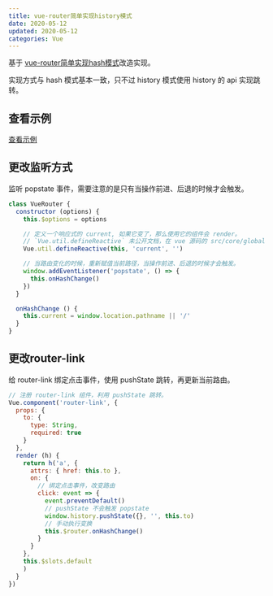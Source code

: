 ```yaml
---
title: vue-router简单实现history模式
date: 2020-05-12
updated: 2020-05-12
categories: Vue
---
```


基于 [vue-router简单实现hash模式](./vue-router简单实现hash模式.md)改造实现。

实现方式与 hash 模式基本一致，只不过 history 模式使用 history 的 api 实现跳转。

## 查看示例

[查看示例](https://github.com/haiweilian/laboratory/tree/master/Vue/vue-router-history-simple-imp)

## 更改监听方式

监听 popstate 事件，需要注意的是只有当操作前进、后退的时候才会触发。

```js
class VueRouter {
  constructor (options) {
    this.$options = options

    // 定义一个响应式的 current, 如果它变了，那么使用它的组件会 render。
    // `Vue.util.defineReactive` 未公开文档，在 vue 源码的 src/core/global-api/index.js 里面。
    Vue.util.defineReactive(this, 'current', '')

    // 当路由变化的时候，重新赋值当前路径，当操作前进、后退的时候才会触发。
    window.addEventListener('popstate', () => {
      this.onHashChange()
    })
  }

  onHashChange () {
    this.current = window.location.pathname || '/'
  }
}
```

## 更改router-link

给 router-link 绑定点击事件，使用 pushState 跳转，再更新当前路由。

```js
// 注册 router-link 组件，利用 pushState 跳转。
Vue.component('router-link', {
  props: {
    to: {
      type: String,
      required: true
    }
  },
  render (h) {
    return h('a', {
      attrs: { href: this.to },
      on: {
        // 绑定点击事件，改变路由
        click: event => {
          event.preventDefault()
          // pushState 不会触发 popstate
          window.history.pushState({}, '', this.to)
          // 手动执行变换
          this.$router.onHashChange()
        }
      }
    },
    this.$slots.default
    )
  }
})
```
